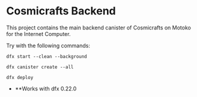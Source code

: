 # Cosmicrafts Backend

This project contains the main backend canister of Cosmicrafts on Motoko for the Internet Computer.

Try with the following commands:

```dfx start --clean --background```

```dfx canister create --all```

```dfx deploy```

- **Works with dfx 0.22.0
